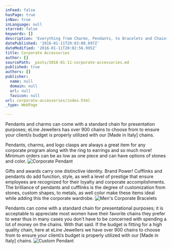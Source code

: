 ```yaml
---
inFeed: false
hasPage: true
inNav: true
inLanguage: null
starred: false
keywords: []
description: 'Everything from Charms, Pendants, to Bracelets and Chains.'
datePublished: '2016-01-11T20:03:08.897Z'
dateModified: '2016-01-11T20:02:56.995Z'
title: Corporate Accessories
author: []
sourcePath: _posts/2016-01-11-corporate-accessories.md
published: true
authors: []
publisher:
  name: null
  domain: null
  url: null
  favicon: null
url: corporate-accessories/index.html
_type: WebPage

---
```

Pendants and charms can come with a standard chain for presentation purposes; eLine Jewellers has over 900 chains to choose from to ensure your client/s budget is properly utilized with our \[Made in Italy\] chains. 

Pendants, charms, and logo clasps are always a great item for any corporate program along with the ring to earrings and so much more!   Minimum orders can be as low as one piece and can have options of stones and color.
![Corporate Pendant](https://the-grid-user-content.s3-us-west-2.amazonaws.com/b07e27e6-c3ae-4108-b4cc-a9fdcb15f90d.JPG)

Gifts and awards carry one distinctive identity.  Brand Power!  Cufflinks and pendants do add function, style, as well a level of prestige that ensure employees are recognized for their loyalty and corporate accomplishments.  The brilliance of pendants and cufflinks is the degree of customization from stones, custom shapes, to metals, as well color make these items ideal while adding this the corporate wardrobe.
![Men's Corporate Bracelets](https://the-grid-user-content.s3-us-west-2.amazonaws.com/033f8ab7-9499-455c-b161-f694dec4325d.jpg)

Pendants can come with a standard chain for presentational purposes; it is acceptable to appreciate most women have their favorite chains they prefer to wear thus in many cases you don't have to be concerned with spending a lot of money on the chains.  With that said.  If the budget is fitting for a high quality chain, here at eLine Jewellers we have over 900 chains to choose from to ensure your client/s budget is properly utilized with our \[Made in Italy\] chains.
![Custom Pendant](https://s3-us-west-2.amazonaws.com/the-grid-img/p/f51ba45266a7ae125900ab1d5dc1ce97806fbcbc.jpg)